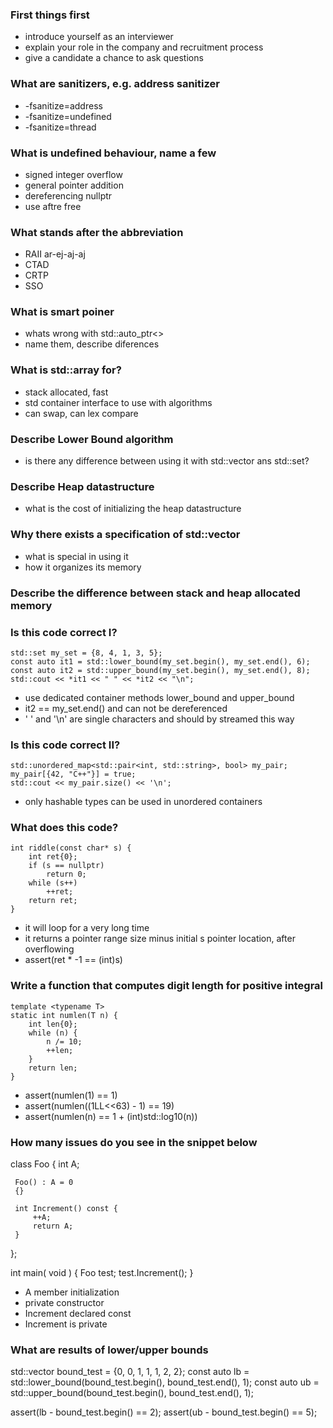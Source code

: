 ### First things first
- introduce yourself as an interviewer
- explain your role in the company and recruitment process
- give a candidate a chance to ask questions

### What are sanitizers, e.g. address sanitizer
- -fsanitize=address
- -fsanitize=undefined
- -fsanitize=thread

### What is undefined behaviour, name a few
- signed integer overflow
- general pointer addition
- dereferencing nullptr
- use aftre free

### What stands after the abbreviation
- RAII ar-ej-aj-aj
- CTAD
- CRTP
- SSO

### What is smart poiner
- whats wrong with std::auto_ptr<>
- name them, describe diferences

### What is std::array for?
- stack allocated, fast
- std container interface to use with algorithms
- can swap, can lex compare

### Describe Lower Bound algorithm
- is there any difference between using it with std::vector ans std::set?

### Describe Heap datastructure
- what is the cost of initializing the heap datastructure

### Why there exists a specification of std::vector<bool>
- what is special in using it
- how it organizes its memory

### Describe the difference between stack and heap allocated memory

### Is this code correct I?
```
std::set my_set = {8, 4, 1, 3, 5};
const auto it1 = std::lower_bound(my_set.begin(), my_set.end(), 6);
const auto it2 = std::upper_bound(my_set.begin(), my_set.end(), 8);
std::cout << *it1 << " " << *it2 << "\n";
```

- use dedicated container methods lower_bound and upper_bound
- it2 == my_set.end() and can not be dereferenced
- ' ' and '\n' are single characters and should by streamed this way

### Is this code correct II?
```
std::unordered_map<std::pair<int, std::string>, bool> my_pair;
my_pair[{42, "C++"}] = true;
std::cout << my_pair.size() << '\n';
```

- only hashable types can be used in unordered containers

### What does this code?
```
int riddle(const char* s) {
    int ret{0};
    if (s == nullptr)
        return 0;
    while (s++)
        ++ret;
    return ret;
}
```

- it will loop for a very long time
- it returns a pointer range size minus initial s pointer location, after overflowing
- assert(ret * -1 == (int)s)

### Write a function that computes digit length for positive integral

```
template <typename T>
static int numlen(T n) {
    int len{0};
    while (n) {
        n /= 10;
        ++len;
    }
    return len;
}
```

- assert(numlen(1) == 1)
- assert(numlen((1LL<<63) - 1) == 19)
- assert(numlen(n) == 1 + (int)std::log10(n))

### How many issues do you see in the snippet below

class Foo {
     int A;

     Foo() : A = 0
     {}

     int Increment() const {
         ++A;
         return A;
     }
};

int main( void ) {
    Foo test;
    test.Increment();
}

- A member initialization
- private constructor
- Increment declared const
- Increment is private

### What are results of lower/upper bounds

std::vector<int> bound_test = {0, 0, 1, 1, 1, 2, 2};
const auto lb = std::lower_bound(bound_test.begin(), bound_test.end(), 1);
const auto ub = std::upper_bound(bound_test.begin(), bound_test.end(), 1);

assert(lb - bound_test.begin() == 2);
assert(ub - bound_test.begin() == 5);
